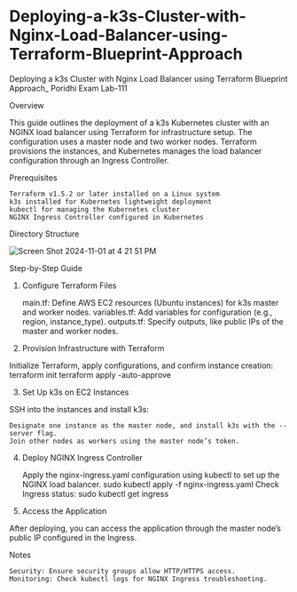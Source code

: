 # Deploying-a-k3s-Cluster-with-Nginx-Load-Balancer-using-Terraform-Blueprint-Approach
Deploying a k3s Cluster with Nginx Load Balancer using Terraform Blueprint Approach_ Poridhi Exam Lab-111

Overview

This guide outlines the deployment of a k3s Kubernetes cluster with an NGINX load balancer using Terraform for infrastructure setup. The configuration uses a master node and two worker nodes. Terraform provisions the instances, and Kubernetes manages the load balancer configuration through an Ingress Controller.

Prerequisites

    Terraform v1.5.2 or later installed on a Linux system
    k3s installed for Kubernetes lightweight deployment
    kubectl for managing the Kubernetes cluster
    NGINX Ingress Controller configured in Kubernetes

Directory Structure

![Screen Shot 2024-11-01 at 4 21 51 PM](https://github.com/user-attachments/assets/f0fa54e1-b972-4837-9628-3736a8d8e90c)


Step-by-Step Guide
1. Configure Terraform Files

    main.tf: Define AWS EC2 resources (Ubuntu instances) for k3s master and worker nodes.
    variables.tf: Add variables for configuration (e.g., region, instance_type).
    outputs.tf: Specify outputs, like public IPs of the master and worker nodes.

2. Provision Infrastructure with Terraform

Initialize Terraform, apply configurations, and confirm instance creation:
    terraform init
    terraform apply -auto-approve
    
3. Set Up k3s on EC2 Instances

SSH into the instances and install k3s:

    Designate one instance as the master node, and install k3s with the --server flag.
    Join other nodes as workers using the master node’s token.

4. Deploy NGINX Ingress Controller

    Apply the nginx-ingress.yaml configuration using kubectl to set up the NGINX load balancer.
    sudo kubectl apply -f nginx-ingress.yaml
    Check Ingress status:
    sudo kubectl get ingress

5. Access the Application

After deploying, you can access the application through the master node’s public IP configured in the Ingress.


Notes

    Security: Ensure security groups allow HTTP/HTTPS access.
    Monitoring: Check kubectl logs for NGINX Ingress troubleshooting.

    
